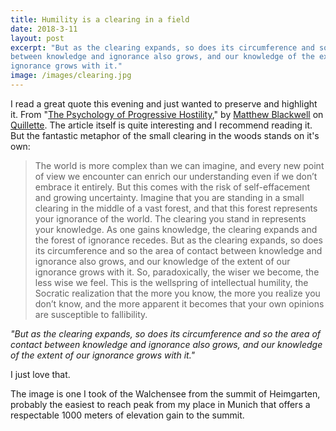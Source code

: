 ```yaml
---
title: Humility is a clearing in a field
date: 2018-3-11
layout: post
excerpt: "But as the clearing expands, so does its circumference and so the area of contact
between knowledge and ignorance also grows, and our knowledge of the extent of our
ignorance grows with it."
image: /images/clearing.jpg
---
```


I read a great quote this evening and just wanted to preserve and highlight it.
From "[The Psychology of Progressive Hostility](http://quillette.com/2018/03/10/psychology-progressive-hostility/)," by 
[Matthew Blackwell](http://quillette.com/author/matthew-blackwell/) on
[Quillette](http://quillette.com/). The article itself is quite interesting and I recommend reading it.
But the fantastic metaphor of the small clearing in the woods stands on it's own:

> The world is more complex than we can imagine, and every new point of view we
> encounter can enrich our understanding even if we don’t embrace it entirely.
> But this comes with the risk of self-effacement and growing uncertainty.
> Imagine that you are standing in a small clearing in the middle of a vast
> forest, and that this forest represents your ignorance of the world. The
> clearing you stand in represents your knowledge. As one gains knowledge, the
> clearing expands and the forest of ignorance recedes. But as the clearing
> expands, so does its circumference and so the area of contact between knowledge
> and ignorance also grows, and our knowledge of the extent of our ignorance
> grows with it. So, paradoxically, the wiser we become, the less wise we feel.
> This is the wellspring of intellectual humility, the Socratic realization that
> the more you know, the more you realize you don’t know, and the more apparent
> it becomes that your own opinions are susceptible to fallibility.

_"But as the clearing expands, so does its circumference and so the area of contact
between knowledge and ignorance also grows, and our knowledge of the extent of our
ignorance grows with it."_

I just love that.

The image is one I took of the Walchensee from the summit of Heimgarten, probably the easiest to reach peak from
my place in Munich that offers a respectable 1000 meters of elevation gain to the summit.

